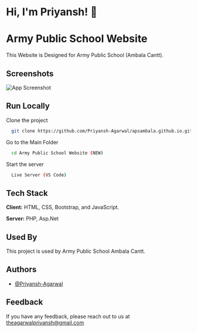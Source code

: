 
# Hi, I'm Priyansh! 👋

  
# Army Public School Website


This Website is Designed for Army Public School (Ambala Cantt).
## Screenshots

![App Screenshot](https://via.placeholder.com/468x300?text=App+Screenshot+Here)

  
## Run Locally

Clone the project

```bash
  git clone https://github.com/Priyansh-Agarwal/apsambala.github.io.git
```

Go to the Main Folder

```bash
  cd Army Public School Website (NEW)

```

Start the server

```bash
  Live Server (VS Code)
```

  
## Tech Stack

**Client:** HTML, CSS, Bootstrap, and JavaScript.

**Server:** PHP, Asp.Net

  
## Used By

This project is used by Army Public School Ambala Cantt.


  
## Authors

- [@Priyansh-Agarwal](https://www.github.com/Priyansh-Agarwal)

  
## Feedback

If you have any feedback, please reach out to us at theagarwalpriyansh@gmail.com

  
